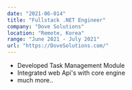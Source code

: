 ```yaml
---
date: "2021-06-014"
title: "Fullstack .NET Engineer"
company: "Dove Solutions"
location: "Remote, Korea"
range: "June 2021 - July 2021"
url: "https://DoveSolutions.com/"
---
```


- Developed Task Management Module
- Integrated web Api's with core engine
- much more..
